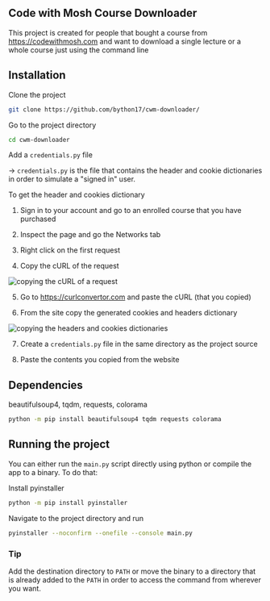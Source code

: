 ## Code with Mosh Course Downloader

This project is created for people that bought a course from https://codewithmosh.com and want to download a single lecture or a whole course just using the command line

## Installation

Clone the project

```bash
git clone https://github.com/bython17/cwm-downloader/
```

Go to the project directory

```bash
cd cwm-downloader
```

Add a `credentials.py` file

-> `credentials.py` is the file that contains the header and cookie dictionaries in order to simulate a "signed in" user.

To get the header and cookies dictionary

1. Sign in to your account and go to an enrolled course that you have purchased

2. Inspect the page and go the Networks tab

3. Right click on the first request

4. Copy the cURL of the request

![copying the cURL of a request](https://drive.google.com/uc?id=1Vlyed-H9NrAMsSVSsVLEC19M6WxW-eJV)

5. Go to https://curlconvertor.com and paste the cURL (that you copied)

6. From the site copy the generated cookies and headers dictionary

![copying the headers and cookies dictionaries](https://drive.google.com/uc?id=1zPgUTP0gjpE7T5671bO3zElpwvat5IyP)

7. Create a `credentials.py` file in the same directory as the project source

8. Paste the contents you copied from the website

## Dependencies

beautifulsoup4, tqdm, requests, colorama

```bash
python -m pip install beautifulsoup4 tqdm requests colorama
```

## Running the project

You can either run the `main.py` script directly using python or compile the app to a binary. To do that:

Install pyinstaller

```bash
python -m pip install pyinstaller
```

Navigate to the project directory and run

```bash
pyinstaller --noconfirm --onefile --console main.py
```

### Tip

Add the destination directory to `PATH` or move the binary to a directory that is already added to the `PATH` in order to access the command from wherever you want.
